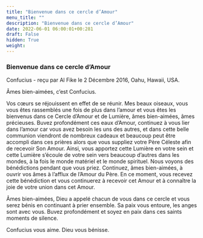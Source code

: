```yaml
---
title: "Bienvenue dans ce cercle d’Amour"
menu_title: ""
description: "Bienvenue dans ce cercle d’Amour"
date: 2022-06-01 06:00:01+00:281
draft: False
hidden: True
weight:
---
```

### Bienvenue dans ce cercle d’Amour

Confucius - reçu par Al Fike le 2 Décembre 2016, Oahu, Hawaii, USA.

Âmes bien-aimées, c’est Confucius.

Vos cœurs se réjouissent en effet de se réunir. Mes beaux oiseaux, vous vous êtes rassemblés une fois de plus dans l’amour et vous êtes les bienvenus dans ce Cercle d’Amour et de Lumière, âmes bien-aimées, âmes précieuses. Buvez profondément ces eaux d’Amour, continuez à vous lier dans l’amour car vous avez besoin les uns des autres, et dans cette belle communion viendront de nombreux cadeaux et beaucoup peut être accompli dans ces prières alors que vous suppliez votre Père Céleste afin de recevoir Son Amour. Ainsi, vous apportez cette Lumière en votre sein et cette Lumière s’écoule de votre sein vers beaucoup d’autres dans les mondes, à la fois le monde matériel et le monde spirituel. Nous voyons des bénédictions pendant que vous priez. Continuez, âmes bien-aimées, à ouvrir vos âmes à l’afflux de l’Amour du Père. En ce moment, vous recevez cette bénédiction et vous continuerez à recevoir cet Amour et à connaître la joie de votre union dans cet Amour.

Âmes bien-aimées, Dieu a appelé chacun de vous dans ce cercle et vous serez bénis en continuant à prier ensemble. Sa paix vous entoure, les anges sont avec vous. Buvez profondément et soyez en paix dans ces saints moments de silence.

Confucius vous aime. Dieu vous bénisse.
